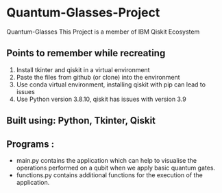 # Quantum-Glasses-Project

Quantum-Glasses
This Project is a member of IBM Qiskit Ecosystem
## Points to remember while recreating
1. Install tkinter and qiskit in a virtual environment
2. Paste the files from github (or clone) into the environment
3. Use conda virtual environment, installing qiskit with pip can lead to issues
4. Use Python version 3.8.10, qiskit has issues with version 3.9

## Built using: Python, Tkinter, Qiskit

## Programs : 
- main.py contains the application which can help to visualise the operations performed on a qubit when we apply basic quantum gates.
- functions.py contains additional functions for the execution of the application.
